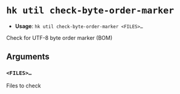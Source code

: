 # `hk util check-byte-order-marker`

- **Usage**: `hk util check-byte-order-marker <FILES>…`

Check for UTF-8 byte order marker (BOM)

## Arguments

### `<FILES>…`

Files to check
